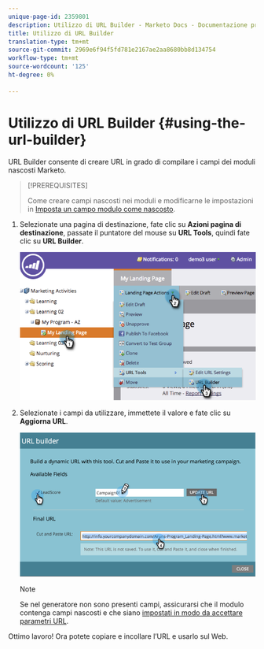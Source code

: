 ```yaml
---
unique-page-id: 2359801
description: Utilizzo di URL Builder - Marketo Docs - Documentazione prodotto
title: Utilizzo di URL Builder
translation-type: tm+mt
source-git-commit: 2969e6f94f5fd781e2167ae2aa8680bb8d134754
workflow-type: tm+mt
source-wordcount: '125'
ht-degree: 0%

---
```



# Utilizzo di URL Builder {#using-the-url-builder}

URL Builder consente di creare URL in grado di compilare i campi dei moduli nascosti Marketo.

>[!PREREQUISITES]
>
>Come creare campi nascosti nei moduli e modificarne le impostazioni in [Imposta un campo modulo come nascosto](/help/marketo/product-docs/demand-generation/forms/form-fields/set-a-form-field-as-hidden.md).

1. Selezionate una pagina di destinazione, fate clic su **Azioni pagina di destinazione**, passate il puntatore del mouse su **URL Tools**, quindi fate clic su **URL Builder**.

   ![](assets/image2014-9-18-13-3a5-3a19.png)

1. Selezionate i campi da utilizzare, immettete il valore e fate clic su **Aggiorna URL**.

   ![](assets/image2014-9-18-13-3a5-3a28.png)

   >[!NOTE]
   >
   >Se nel generatore non sono presenti campi, assicurarsi che il modulo contenga campi nascosti e che siano [impostati in modo da accettare parametri URL](/help/marketo/product-docs/demand-generation/forms/form-fields/set-a-hidden-form-field-value.md#url-parameter).

Ottimo lavoro! Ora potete copiare e incollare l’URL e usarlo sul Web.
